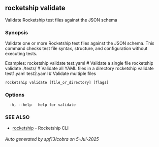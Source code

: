 ## rocketship validate

Validate Rocketship test files against the JSON schema

### Synopsis

Validate one or more Rocketship test files against the JSON schema.
This command checks test file syntax, structure, and configuration without executing tests.

Examples:
  rocketship validate test.yaml                    # Validate a single file
  rocketship validate ./tests/                     # Validate all YAML files in a directory
  rocketship validate test1.yaml test2.yaml       # Validate multiple files

```
rocketship validate [file_or_directory] [flags]
```

### Options

```
  -h, --help   help for validate
```

### SEE ALSO

* [rocketship](rocketship.md)	 - Rocketship CLI

###### Auto generated by spf13/cobra on 5-Jul-2025
